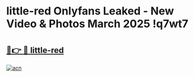 # little-red Onlyfans Leaked - New Video & Photos March 2025 !q7wt7

# <h2><a href="https://cmpwph.iuczelnia.edu.pl?title=little-red&ref=q7wt7">🔗👉 🔴 little-red</a></h2>

[![acn](https://github.com/user-attachments/assets/0f9c940e-d8b0-45ae-aac7-cd30a18b3e1c)](https://cmpwph.iuczelnia.edu.pl?title=little-red&ref=q7wt7)

